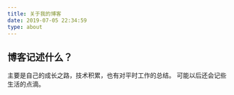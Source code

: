 ```yaml
---
title: 关于我的博客
date: 2019-07-05 22:34:59
type: about
---
```


## 博客记述什么？
主要是自己的成长之路，技术积累，也有对平时工作的总结。
可能以后还会记些生活的点滴。




